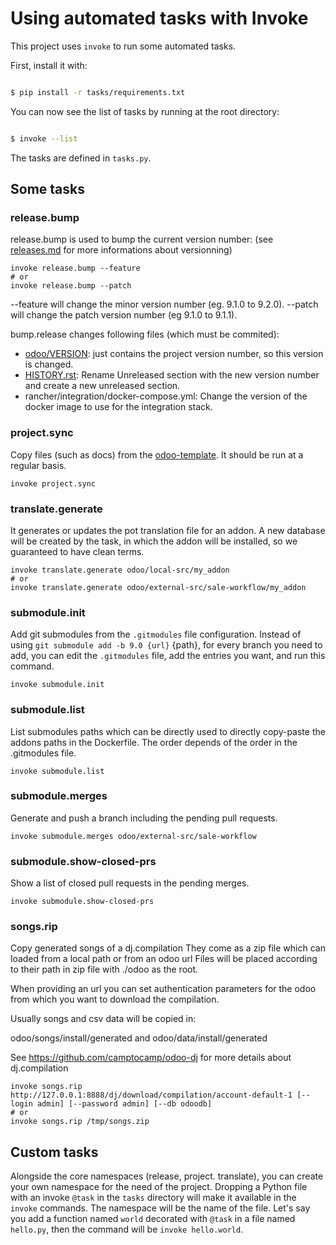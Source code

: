 <!--
This file has been generated with 'invoke project.sync'.
Do not modify. Any manual change will be lost.
Please propose your modification on
https://github.com/camptocamp/odoo-template instead.
-->
# Using automated tasks with Invoke

This project uses `invoke` to run some automated tasks.

First, install it with:

```bash

$ pip install -r tasks/requirements.txt

```

You can now see the list of tasks by running at the root directory:

```bash

$ invoke --list

```

The tasks are defined in `tasks.py`.

## Some tasks

### release.bump

release.bump is used to bump the current version number:
(see [releases.md](docs/releases.md#versioning-pattern) for more informations about versionning)

```
invoke release.bump --feature
# or
invoke release.bump --patch
```

--feature will change the minor version number (eg. 9.1.0 to 9.2.0).
--patch will change the patch version number (eg 9.1.0 to 9.1.1).

bump.release changes following files (which must be commited):
 * [odoo/VERSION](../odoo/VERSION): just contains the project version number, so this version is changed.
 * [HISTORY.rst](../HISTORY.rst): Rename Unreleased section with the new version number and create a new unreleased section.
 * rancher/integration/docker-compose.yml: Change the version of the docker image to use for the integration stack.

### project.sync

Copy files (such as docs) from the
[odoo-template](https://github.com/camptocamp/odoo-template).
It should be run at a regular basis.

```
invoke project.sync
```

### translate.generate

It generates or updates the pot translation file for an addon.
A new database will be created by the task, in which the addon will be
installed, so we guaranteed to have clean terms.

```
invoke translate.generate odoo/local-src/my_addon
# or
invoke translate.generate odoo/external-src/sale-workflow/my_addon

```

### submodule.init

Add git submodules from the `.gitmodules` file configuration.
Instead of using `git submodule add -b 9.0 {url}`
{path}, for every branch you need to add, you can edit the `.gitmodules` file,
add the entries you want, and run this command.


```
invoke submodule.init
```

### submodule.list

List submodules paths which can be directly used to directly copy-paste the
addons paths in the Dockerfile. The order depends of the order in the
.gitmodules file.

```
invoke submodule.list
```

### submodule.merges

Generate and push a branch including the pending pull requests.

```
invoke submodule.merges odoo/external-src/sale-workflow
```


### submodule.show-closed-prs

Show a list of closed pull requests in the pending merges.

```
invoke submodule.show-closed-prs
```

### songs.rip

Copy generated songs of a dj.compilation
They come as a zip file which can loaded from a local path or from an odoo url
Files will be placed according to their path in zip file with ./odoo as the root.

When providing an url you can set authentication parameters for the odoo from which
you want to download the compilation.

Usually songs and csv data will be copied in:

odoo/songs/install/generated
and
odoo/data/install/generated

See https://github.com/camptocamp/odoo-dj for more details about dj.compilation


```
invoke songs.rip http://127.0.0.1:8888/dj/download/compilation/account-default-1 [--login admin] [--password admin] [--db odoodb]
# or
invoke songs.rip /tmp/songs.zip
```

## Custom tasks

Alongside the core namespaces (release, project. translate), you can create
your own namespace for the need of the project. Dropping a Python file with an
invoke `@task` in the `tasks` directory will make it available in the `invoke`
commands. The namespace will be the name of the file. Let's say you add a
function named `world` decorated with `@task` in a file named `hello.py`, then
the command will be `invoke hello.world`.
